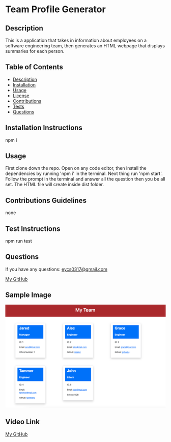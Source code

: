 # **Team Profile Generator**



  ## Description

  This is a application that takes in information about employees on a software engineering team, then generates an HTML webpage that displays summaries for each person.

  ## Table of Contents
  * [Description](#description)
  * [Installation](#installation-instructions)
  * [Usage](#usage)
  * [License](#license)
  * [Contributions](#contributions-guidelines)
  * [Tests](#test-instructions)
  * [Questions](#questions)

  ## Installation Instructions
  npm i

  ## Usage
    
   First clone down the repo. Open on any code editor, then install the dependencies by running 'npm i' in the terminal. Next thing run 'npm start'. Follow the prompt in the terminal and answer all the question then you be all set. The HTML file will create inside dist folder.



  ## Contributions Guidelines
  none

  ## Test Instructions
  npm run test

  ## Questions
  If you have any questions: eycs0317@gmail.com

  [My GitHub](https://github.com/eycs0317)

  ## Sample Image

  ![Screenshot Image](./image/example.png)

  ## Video Link

  [My GitHub](https://drive.google.com/file/d/1WN-_5jdGWQr1su4_xVunNTpClsG49YYi/view)
